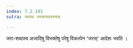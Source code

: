 ```yaml
---
index: 7.2.101
sutra: जराया जरसन्यतरस्याम्

---
```

जरा-शब्दस्य अजादिषु विभक्तेषु परेषु विकल्पेन 'जरस्' आदेशः भवति । 